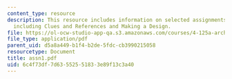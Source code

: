 ```yaml
---
content_type: resource
description: This resource includes information on selected assignments from the class
  including Clues and References and Making a Design.
file: https://ol-ocw-studio-app-qa.s3.amazonaws.com/courses/4-125a-architecture-studio-building-in-landscapes-fall-2005/6c4f73df7d63552551833e89f13c3a40_assn1.pdf
file_type: application/pdf
parent_uid: d5a8a449-b1f4-b2de-5fdc-cb3990215058
resourcetype: Document
title: assn1.pdf
uid: 6c4f73df-7d63-5525-5183-3e89f13c3a40
---
```

